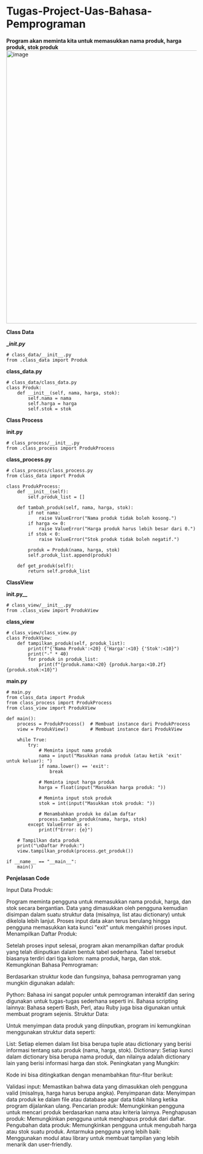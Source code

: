 # Tugas-Project-Uas-Bahasa-Pemprograman

**Program akan meminta kita untuk memasukkan nama produk, harga produk, stok produk**
<img width="722" alt="image" src="https://github.com/user-attachments/assets/edf17083-17e8-4280-98f7-b10088054fad" />

**Class Data**

**__init.py_**
```
# class_data/__init__.py
from .class_data import Produk
```

**class_data.py**
```
# class_data/class_data.py
class Produk:
    def __init__(self, nama, harga, stok):
        self.nama = nama
        self.harga = harga
        self.stok = stok
```

**Class Process**

**__init__.py**
```
# class_process/__init__.py
from .class_process import ProdukProcess
```

**class_process.py**
```
# class_process/class_process.py
from class_data import Produk

class ProdukProcess:
    def __init__(self):
        self.produk_list = []

    def tambah_produk(self, nama, harga, stok):
        if not nama:
            raise ValueError("Nama produk tidak boleh kosong.")
        if harga <= 0:
            raise ValueError("Harga produk harus lebih besar dari 0.")
        if stok < 0:
            raise ValueError("Stok produk tidak boleh negatif.")
        
        produk = Produk(nama, harga, stok)
        self.produk_list.append(produk)

    def get_produk(self):
        return self.produk_list
```

**ClassView**

**__init__.py__**

```
# class_view/__init__.py
from .class_view import ProdukView
```

**class_view**

```
# class_view/class_view.py
class ProdukView:
    def tampilkan_produk(self, produk_list):
        print(f"{'Nama Produk':<20} {'Harga':<10} {'Stok':<10}")
        print("-" * 40)
        for produk in produk_list:
            print(f"{produk.nama:<20} {produk.harga:<10.2f} {produk.stok:<10}")
```
**main.py**

```
# main.py
from class_data import Produk
from class_process import ProdukProcess
from class_view import ProdukView

def main():
    process = ProdukProcess()  # Membuat instance dari ProdukProcess
    view = ProdukView()        # Membuat instance dari ProdukView

    while True:
        try:
            # Meminta input nama produk
            nama = input("Masukkan nama produk (atau ketik 'exit' untuk keluar): ")
            if nama.lower() == 'exit':
                break
            
            # Meminta input harga produk
            harga = float(input("Masukkan harga produk: "))
            
            # Meminta input stok produk
            stok = int(input("Masukkan stok produk: "))
            
            # Menambahkan produk ke dalam daftar
            process.tambah_produk(nama, harga, stok)
        except ValueError as e:
            print(f"Error: {e}")

    # Tampilkan data produk
    print("\nDaftar Produk:")
    view.tampilkan_produk(process.get_produk())

if __name__ == "__main__":
    main()
```

**Penjelasan Code**

Input Data Produk:

Program meminta pengguna untuk memasukkan nama produk, harga, dan stok secara bergantian.
Data yang dimasukkan oleh pengguna kemudian disimpan dalam suatu struktur data (misalnya, list atau dictionary) untuk dikelola lebih lanjut.
Proses input data akan terus berulang hingga pengguna memasukkan kata kunci "exit" untuk mengakhiri proses input.
Menampilkan Daftar Produk:

Setelah proses input selesai, program akan menampilkan daftar produk yang telah diinputkan dalam bentuk tabel sederhana.
Tabel tersebut biasanya terdiri dari tiga kolom: nama produk, harga, dan stok.
Kemungkinan Bahasa Pemrograman:

Berdasarkan struktur kode dan fungsinya, bahasa pemrograman yang mungkin digunakan adalah:

Python: Bahasa ini sangat populer untuk pemrograman interaktif dan sering digunakan untuk tugas-tugas sederhana seperti ini.
Bahasa scripting lainnya: Bahasa seperti Bash, Perl, atau Ruby juga bisa digunakan untuk membuat program sejenis.
Struktur Data:

Untuk menyimpan data produk yang diinputkan, program ini kemungkinan menggunakan struktur data seperti:

List: Setiap elemen dalam list bisa berupa tuple atau dictionary yang berisi informasi tentang satu produk (nama, harga, stok).
Dictionary: Setiap kunci dalam dictionary bisa berupa nama produk, dan nilainya adalah dictionary lain yang berisi informasi harga dan stok.
Peningkatan yang Mungkin:

Kode ini bisa ditingkatkan dengan menambahkan fitur-fitur berikut:

Validasi input: Memastikan bahwa data yang dimasukkan oleh pengguna valid (misalnya, harga harus berupa angka).
Penyimpanan data: Menyimpan data produk ke dalam file atau database agar data tidak hilang ketika program dijalankan ulang.
Pencarian produk: Memungkinkan pengguna untuk mencari produk berdasarkan nama atau kriteria lainnya.
Penghapusan produk: Memungkinkan pengguna untuk menghapus produk dari daftar.
Pengubahan data produk: Memungkinkan pengguna untuk mengubah harga atau stok suatu produk.
Antarmuka pengguna yang lebih baik: Menggunakan modul atau library untuk membuat tampilan yang lebih menarik dan user-friendly.
